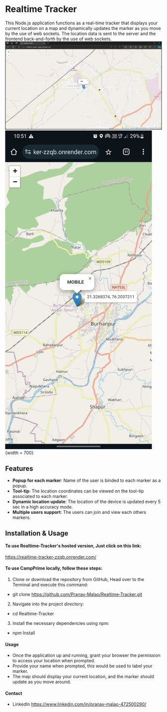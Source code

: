 # Realtime Tracker

This Node.js application functions as a real-time tracker that displays your current location on a map and dynamically updates the marker as you move by the use of web sockets.
The location data is sent to the server and the frontend back-and-forth by the use of web sockets.
![CampPrime showpage](Screenshots/PC_version.png)
![CampPrime Logo](Screenshots/Mobile_version.jpg){width = 700}

## Features

- **Popup for each marker**: Name of the user is binded to each marker as a popup.
- **Tool-tip**: The location coordinates can be viewed on the tool-tip associated to each marker.
- **Dynamic location update**: The location of the device is updated every 5 sec in a high accuracy mode.
- **Multiple users support**: The users can join and view each others markers.

## Installation & Usage

#### To use Realtime-Tracker's hosted version, Just click on this link:
https://realtime-tracker-zzqb.onrender.com/

#### To use CampPrime locally, follow these steps:

1. Clone or download the repository from GitHub, Head over to the Terminal and execute this command:
- git clone https://github.com/Pranav-Malao/Realtime-Tracker.git

2. Navigate into the project directory:
- cd Realtime-Tracker

3. Install the necessary dependencies using npm:
- npm Install

#### Usage

- Once the application up and running, grant your browser the permission to access your location when prompted.
- Provide your name when prompted, this would be used to label your marker.
- The map should display your current location, and the marker should update as you move around.

#### Contact

- LinkedIn https://www.linkedin.com/in/pranav-malao-472500290/